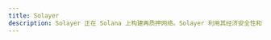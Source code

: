 ```yaml
---
title: Solayer
description: Solayer 正在 Solana 上构建再质押网络。Solayer 利用其经济安全性和优质执行作为去中心化云基础设施，为应用程序开发人员实现更高程度的共识和区块空间定制。
---
```


<PageHeader
  logo="/images/solayer/logo.png"
  coverImg="/images/solayer/cover.jpeg"
  :links="links"
/>

<script setup>
const links = [
  { name: 'solayer.org', url: 'https://solayer.org/' },
  { name: 'X', url: 'https://x.com/solayer_labs' },
  { name: 'Doc', url: 'https://docs.solayer.org/getting-started/introduction' },
]
</script>

<style module>
</style>

